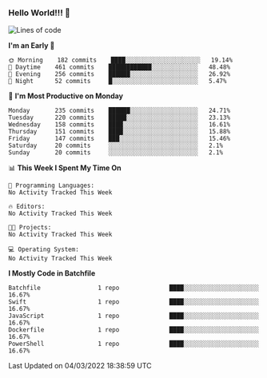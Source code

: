 ### Hello World!!! 👋

<!--
**kekotek/kekotek** is a ✨ _special_ ✨ repository because its `README.md` (this file) appears on your GitHub profile.

Here are some ideas to get you started:

- 🔭 I’m currently working on ...
- 🌱 I’m currently learning ...
- 👯 I’m looking to collaborate on ...
- 🤔 I’m looking for help with ...
- 💬 Ask me about ...
- 📫 How to reach me: ...
- 😄 Pronouns: ...
- ⚡ Fun fact: ...
-->

<!--START_SECTION:waka-->
![Lines of code](https://img.shields.io/badge/From%20Hello%20World%20I%27ve%20Written-19%20Thousand%20lines%20of%20code-blue)

**I'm an Early 🐤** 

```text
🌞 Morning    182 commits    ████░░░░░░░░░░░░░░░░░░░░░   19.14% 
🌆 Daytime    461 commits    ████████████░░░░░░░░░░░░░   48.48% 
🌃 Evening    256 commits    ██████░░░░░░░░░░░░░░░░░░░   26.92% 
🌙 Night      52 commits     █░░░░░░░░░░░░░░░░░░░░░░░░   5.47%

```
📅 **I'm Most Productive on Monday** 

```text
Monday       235 commits    ██████░░░░░░░░░░░░░░░░░░░   24.71% 
Tuesday      220 commits    █████░░░░░░░░░░░░░░░░░░░░   23.13% 
Wednesday    158 commits    ████░░░░░░░░░░░░░░░░░░░░░   16.61% 
Thursday     151 commits    ████░░░░░░░░░░░░░░░░░░░░░   15.88% 
Friday       147 commits    ███░░░░░░░░░░░░░░░░░░░░░░   15.46% 
Saturday     20 commits     ░░░░░░░░░░░░░░░░░░░░░░░░░   2.1% 
Sunday       20 commits     ░░░░░░░░░░░░░░░░░░░░░░░░░   2.1%

```


📊 **This Week I Spent My Time On** 

```text
💬 Programming Languages: 
No Activity Tracked This Week

🔥 Editors: 
No Activity Tracked This Week

🐱‍💻 Projects: 
No Activity Tracked This Week

💻 Operating System: 
No Activity Tracked This Week

```

**I Mostly Code in Batchfile** 

```text
Batchfile                1 repo              ████░░░░░░░░░░░░░░░░░░░░░   16.67% 
Swift                    1 repo              ████░░░░░░░░░░░░░░░░░░░░░   16.67% 
JavaScript               1 repo              ████░░░░░░░░░░░░░░░░░░░░░   16.67% 
Dockerfile               1 repo              ████░░░░░░░░░░░░░░░░░░░░░   16.67% 
PowerShell               1 repo              ████░░░░░░░░░░░░░░░░░░░░░   16.67%

```



 Last Updated on 04/03/2022 18:38:59 UTC
<!--END_SECTION:waka-->
